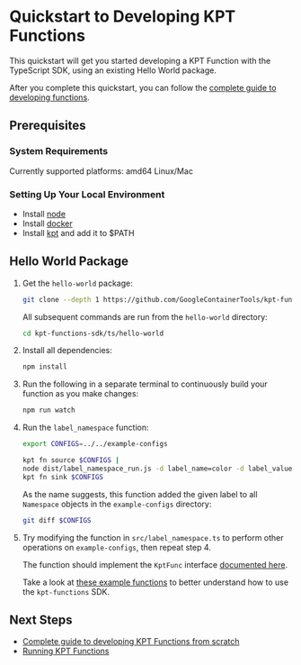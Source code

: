 # Quickstart to Developing KPT Functions

This quickstart will get you started developing a KPT Function with the TypeScript SDK,
using an existing Hello World package.

After you complete this quickstart, you can follow the
[complete guide to developing functions](develop.md).

## Prerequisites

### System Requirements

Currently supported platforms: amd64 Linux/Mac

### Setting Up Your Local Environment

- Install [node][download-node]
- Install [docker][install-docker]
- Install [kpt][download-kpt] and add it to \$PATH

## Hello World Package

1. Get the `hello-world` package:

   ```sh
   git clone --depth 1 https://github.com/GoogleContainerTools/kpt-functions-sdk.git
   ```

   All subsequent commands are run from the `hello-world` directory:

   ```sh
   cd kpt-functions-sdk/ts/hello-world
   ```

1. Install all dependencies:

   ```sh
   npm install
   ```

1. Run the following in a separate terminal to continuously build your function as you make changes:

   ```sh
   npm run watch
   ```

1. Run the `label_namespace` function:

   ```sh
   export CONFIGS=../../example-configs

   kpt fn source $CONFIGS |
   node dist/label_namespace_run.js -d label_name=color -d label_value=orange |
   kpt fn sink $CONFIGS
   ```

   As the name suggests, this function added the given label to all `Namespace` objects
   in the `example-configs` directory:

   ```sh
   git diff $CONFIGS
   ```

1. Try modifying the function in `src/label_namespace.ts` to perform other operations
   on `example-configs`, then repeat step 4.

   The function should implement the `KptFunc` interface [documented here][api-kptfunc].

   Take a look at [these example functions][demo-funcs] to better understand how to use
   the `kpt-functions` SDK.

## Next Steps

- [Complete guide to developing KPT Functions from scratch](develop.md)
- [Running KPT Functions](run.md)

[download-node]: https://nodejs.org/en/download/
[install-node]: https://github.com/nodejs/help/wiki/Installation
[install-docker]: https://docs.docker.com/v17.09/engine/installation
[download-kpt]: https://github.com/GoogleContainerTools/kpt
[demo-funcs]: https://github.com/GoogleContainerTools/kpt-functions-sdk/tree/master/ts/demo-functions/src
[api-kptfunc]: https://googlecontainertools.github.io/kpt-functions-sdk/docs/api/interfaces/_types_.kptfunc.html
